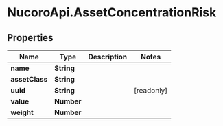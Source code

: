 # NucoroApi.AssetConcentrationRisk

## Properties

Name | Type | Description | Notes
------------ | ------------- | ------------- | -------------
**name** | **String** |  | 
**assetClass** | **String** |  | 
**uuid** | **String** |  | [readonly] 
**value** | **Number** |  | 
**weight** | **Number** |  | 


